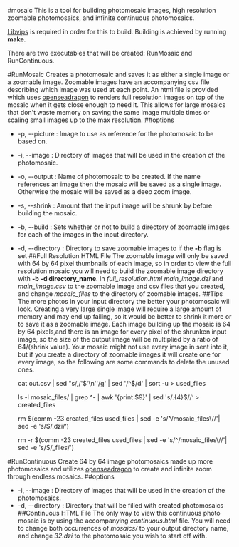 #mosaic
This is a tool for building photomosaic images, high resolution zoomable photomosaics, and infinite continuous photomosaics.

[Libvips](http://www.vips.ecs.soton.ac.uk/index.php?title=Libvips) is required in order for this to build. Building is achieved by running **make**.

There are two executables that will be created: RunMosaic and RunContinuous.

#RunMosaic
Creates a photomosaic and saves it as either a single image or a zoomable image. Zoomable images have an accompanying csv file describing which image was used at each point. An html file is provided which uses [openseadragon](http://openseadragon.github.io) to renders full resolution images on top of the mosaic when it gets close enough to need it. This allows for large mosaics that don't waste memory on saving the same image multiple times or scaling small images up to the max resolution.
##options
- -p,  --picture : Image to use as reference for the photomosaic to be based on.
- -i,  --image : Directory of images that will be used in the creation of the photomosaic.
- -o,  --output : Name of photomosaic to be created. If the name references an image then the mosaic will be saved as a single image. Otherwise the mosaic will be saved as  a deep zoom image.
- -s, --shrink :  Amount that the input image will be shrunk by before building the mosaic.
- -b, --build : Sets whether or not to build a directory of zoomable images for each of the images in the input directory.
- -d, --directory : Directory to save zoomable images to if the **-b** flag is set
##Full Resolution HTML File
The zoomable image will only be saved with 64 by 64 pixel thumbnails of each image, so in order to view the full resolution mosaic you will need to build the zoomable image directory with **-b -d directory_name**. In *full_resolution.html* *main_image.dzi* and *main_image.csv* to the zoomable image and csv files that you created, and change *mosaic_files* to the directory of zoomable images.
##Tips
The more photos in your input directory the better your photomosaic will look. Creating a very large single image will require a large amount of memory and may end up failing, so it would be better to shrink it more or to save it as a zoomable image. Each image building up the mosaic is 64 by 64 pixels,and there is an image for every pixel of the shrunken input image, so the size of the output image will be multiplied by a ratio of 64/(shrink value).
Your mosaic might not use every image in sent into it, but if you create a directory of zoomable images it will create one for every image, so the following are some commands to delete the unused ones.

    cat out.csv | sed "s/,/\'$'\n''/g' | sed '/^$/d' | sort -u > used_files
    
    ls -l mosaic_files/ | grep ^- | awk '{print $9}' | sed 's/.\{4\}$//‘ > created_files
    
    rm $(comm -23 created_files used_files | sed -e 's/^/mosaic_files\//'| sed -e 's/$/.dzi/‘)
    
    rm -r $(comm -23 created_files used_files | sed -e 's/^/mosaic_files\//'| sed -e 's/$/_files/')

#RunContinuous
Create 64 by 64 image photomosaics made up more photomosaics and utilizes [openseadragon](http://openseadragon.github.io) to create and infinite zoom through endless mosaics.
##options
- -i,  --image : Directory of images that will be used in the creation of the photomosaics.
- -d,  --directory : Directory that will be filled with created photomosaics
##Continuous HTML File
The only way to view this continuous photo mosaic is by using the accompanying *continuous.html* file. You will need to change both occurrences of *mosaics/* to your output directory name, and change *32.dzi* to the photomosaic you wish to start off with.


